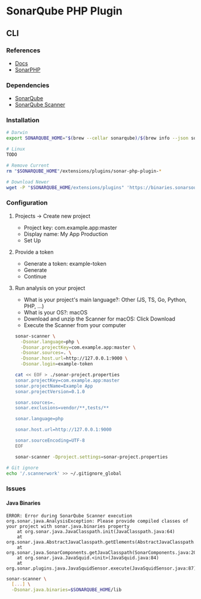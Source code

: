 # SonarQube PHP Plugin

<!--
https://github.com/ivan-berezhnov/symfony_3/blob/master/sonar-project.properties

https://github.com/curlybracket-nl/sonarqube-scanner
https://blog.e-zest.com/how-to-test-php-code-quality-using-sonarqube
https://stackoverflow.com/questions/45421333/jenkins-pipeline-job-build
https://pt.slideshare.net/up1/03-sonar

https://www.youtube.com/watch?v=7xjgDPzl128
https://phpmetrics.org/
https://blog.setapp.pl/gitlab-integration-tutorial/
https://blog.setapp.pl/how-to-use-sonarscanner/
https://www.8ym8.com/340517.html

https://nullsweep.com/creating-a-secure-pipeline-jenkins-with-sonarqube-and-dependencycheck/
https://jenkins.io/blog/2017/04/18/continuousdelivery-devops-sonarqube/
https://geekalicious.pt/pt/continuous-integration/analisar-projeto-php-laravel-5-multilingua-com-sonarqube/
https://dzone.com/articles/sonarqube-scanning-in-15-minutes-2
https://github.com/rogervila/php-sonarqube-scanner-test
https://imasters.com.br/back-end/configurando-sonarqube-e-phpstorm
https://dev.to/jeromegamez/continuous-php-code-quality-with-sonarcloud-276i
https://www.jeffgeerling.com/blogs/jeff-geerling/ci-deployments-code-analysis-drupal-php
-->

## CLI

### References

- [Docs](https://docs.sonarqube.org/latest/analysis/languages/php/)
- [SonarPHP](https://github.com/SonarSource/sonar-php)

### Dependencies

- [SonarQube](/sonarqube.md)
- [SonarQube Scanner](/sonar-scanner.md)

### Installation

```sh
# Darwin
export SONARQUBE_HOME="$(brew --cellar sonarqube)/$(brew info --json sonarqube | jq -r '.[0].installed[0].version')/libexec"

# Linux
TODO

# Remove Current
rm "$SONARQUBE_HOME"/extensions/plugins/sonar-php-plugin-*

# Download Newer
wget -P "$SONARQUBE_HOME/extensions/plugins" 'https://binaries.sonarsource.com/Distribution/sonar-php-plugin/sonar-php-plugin-3.3.0.5166.jar'
```

### Configuration

1. Projects -> Create new project
   - Project key: com.example.app:master
   - Display name: My App Production
   - Set Up
2. Provide a token
   - Generate a token: example-token
   - Generate
   - Continue
3. Run analysis on your project
   - What is your project's main language?: Other (JS, TS, Go, Python, PHP, ...)
   - What is your OS?: macOS
   - Download and unzip the Scanner for macOS: Click Download
   - Execute the Scanner from your computer

   ```sh
   sonar-scanner \
     -Dsonar.language=php \
     -Dsonar.projectKey=com.example.app:master \
     -Dsonar.sources=. \
     -Dsonar.host.url=http://127.0.0.1:9000 \
     -Dsonar.login=example-token
   ```

   ```sh
   cat << EOF > ./sonar-project.properties
   sonar.projectKey=com.example.app:master
   sonar.projectName=Example App
   sonar.projectVersion=0.1.0

   sonar.sources=.
   sonar.exclusions=vendor/**,tests/**

   sonar.language=php

   sonar.host.url=http://127.0.0.1:9000

   sonar.sourceEncoding=UTF-8
   EOF
   ```

   ```sh
   sonar-scanner -Dproject.settings=sonar-project.properties
   ```

```sh
# Git ignore
echo '/.scannerwork' >> ~/.gitignore_global
```

### Issues

#### Java Binaries

```log
ERROR: Error during SonarQube Scanner execution
org.sonar.java.AnalysisException: Please provide compiled classes of your project with sonar.java.binaries property
	at org.sonar.java.JavaClasspath.init(JavaClasspath.java:64)
	at org.sonar.java.AbstractJavaClasspath.getElements(AbstractJavaClasspath.java:280)
	at org.sonar.java.SonarComponents.getJavaClasspath(SonarComponents.java:209)
	at org.sonar.java.JavaSquid.<init>(JavaSquid.java:84)
	at org.sonar.plugins.java.JavaSquidSensor.execute(JavaSquidSensor.java:87)
```

```sh
sonar-scanner \
  [...] \
  -Dsonar.java.binaries=$SONARQUBE_HOME/lib
```
